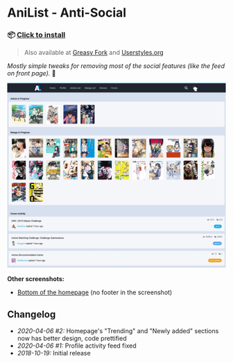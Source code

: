 # AniList - Anti-Social

### 📦 <a href="https://github.com/krisu5/userstyles/raw/master/AniList%20-%20Anti-Social/anilist_anti-social.user.css" target="_blank">Click to install</a>

> Also available at [Greasy Fork](https://greasyfork.org/en/scripts/397799-anilist-anti-social) and [Userstyles.org](https://userstyles.org/styles/165051/anilist-anti-social)

*Mostly simple tweaks for removing most of the social features (like the feed on front page).* 🎎

![Userstyle screenshot](screenshots/1_homepage_top.jpg)

**Other screenshots:**
- [Bottom of the homepage](screenshots/2_homepage_bottom.jpg) (no footer in the screenshot)

## Changelog

- *2020-04-06 #2:* Homepage's "Trending" and "Newly added" sections now has better design, code prettified
- *2020-04-06 #1:* Profile activity feed fixed
- *2018-10-19:* Initial release